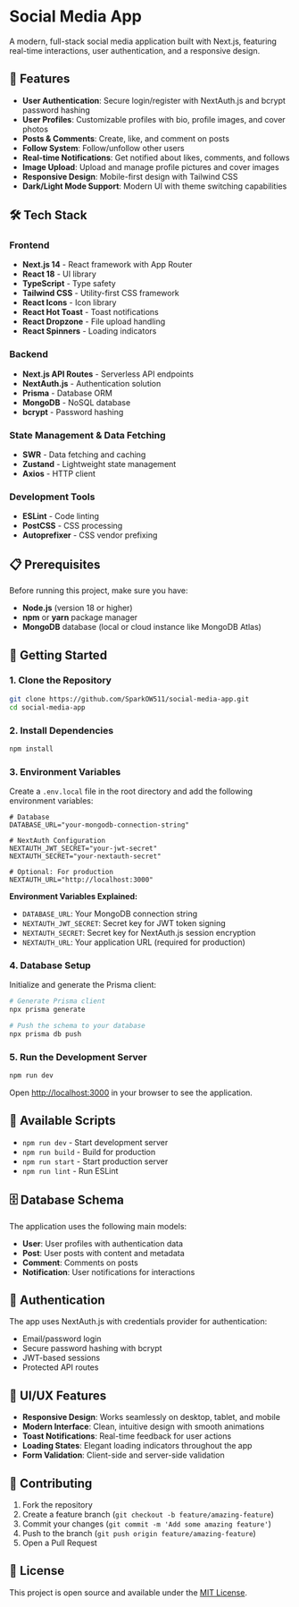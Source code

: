 # Social Media App

A modern, full-stack social media application built with Next.js, featuring real-time interactions, user authentication, and a responsive design.

## 🚀 Features

- **User Authentication**: Secure login/register with NextAuth.js and bcrypt password hashing
- **User Profiles**: Customizable profiles with bio, profile images, and cover photos
- **Posts & Comments**: Create, like, and comment on posts
- **Follow System**: Follow/unfollow other users
- **Real-time Notifications**: Get notified about likes, comments, and follows
- **Image Upload**: Upload and manage profile pictures and cover images
- **Responsive Design**: Mobile-first design with Tailwind CSS
- **Dark/Light Mode Support**: Modern UI with theme switching capabilities

## 🛠️ Tech Stack

### Frontend
- **Next.js 14** - React framework with App Router
- **React 18** - UI library
- **TypeScript** - Type safety
- **Tailwind CSS** - Utility-first CSS framework
- **React Icons** - Icon library
- **React Hot Toast** - Toast notifications
- **React Dropzone** - File upload handling
- **React Spinners** - Loading indicators

### Backend
- **Next.js API Routes** - Serverless API endpoints
- **NextAuth.js** - Authentication solution
- **Prisma** - Database ORM
- **MongoDB** - NoSQL database
- **bcrypt** - Password hashing

### State Management & Data Fetching
- **SWR** - Data fetching and caching
- **Zustand** - Lightweight state management
- **Axios** - HTTP client

### Development Tools
- **ESLint** - Code linting
- **PostCSS** - CSS processing
- **Autoprefixer** - CSS vendor prefixing

## 📋 Prerequisites

Before running this project, make sure you have:

- **Node.js** (version 18 or higher)
- **npm** or **yarn** package manager
- **MongoDB** database (local or cloud instance like MongoDB Atlas)

## 🚀 Getting Started

### 1. Clone the Repository

```bash
git clone https://github.com/SparkOW511/social-media-app.git
cd social-media-app
```

### 2. Install Dependencies

```bash
npm install
```

### 3. Environment Variables

Create a `.env.local` file in the root directory and add the following environment variables:

```env
# Database
DATABASE_URL="your-mongodb-connection-string"

# NextAuth Configuration
NEXTAUTH_JWT_SECRET="your-jwt-secret"
NEXTAUTH_SECRET="your-nextauth-secret"

# Optional: For production
NEXTAUTH_URL="http://localhost:3000"
```

**Environment Variables Explained:**
- `DATABASE_URL`: Your MongoDB connection string
- `NEXTAUTH_JWT_SECRET`: Secret key for JWT token signing
- `NEXTAUTH_SECRET`: Secret key for NextAuth.js session encryption
- `NEXTAUTH_URL`: Your application URL (required for production)

### 4. Database Setup

Initialize and generate the Prisma client:

```bash
# Generate Prisma client
npx prisma generate

# Push the schema to your database
npx prisma db push
```

### 5. Run the Development Server

```bash
npm run dev
```

Open [http://localhost:3000](http://localhost:3000) in your browser to see the application.

## 🔧 Available Scripts

- `npm run dev` - Start development server
- `npm run build` - Build for production
- `npm run start` - Start production server
- `npm run lint` - Run ESLint

## 🗄️ Database Schema

The application uses the following main models:

- **User**: User profiles with authentication data
- **Post**: User posts with content and metadata
- **Comment**: Comments on posts
- **Notification**: User notifications for interactions

## 🔐 Authentication

The app uses NextAuth.js with credentials provider for authentication:
- Email/password login
- Secure password hashing with bcrypt
- JWT-based sessions
- Protected API routes

## 🎨 UI/UX Features

- **Responsive Design**: Works seamlessly on desktop, tablet, and mobile
- **Modern Interface**: Clean, intuitive design with smooth animations
- **Toast Notifications**: Real-time feedback for user actions
- **Loading States**: Elegant loading indicators throughout the app
- **Form Validation**: Client-side and server-side validation

## 🤝 Contributing

1. Fork the repository
2. Create a feature branch (`git checkout -b feature/amazing-feature`)
3. Commit your changes (`git commit -m 'Add some amazing feature'`)
4. Push to the branch (`git push origin feature/amazing-feature`)
5. Open a Pull Request

## 📝 License

This project is open source and available under the [MIT License](LICENSE).
